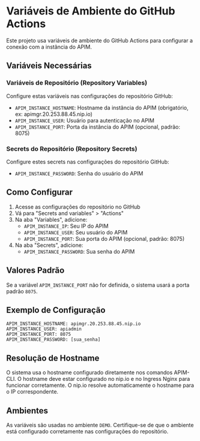 # Variáveis de Ambiente do GitHub Actions

Este projeto usa variáveis de ambiente do GitHub Actions para configurar a conexão com a instância do APIM.

## Variáveis Necessárias

### Variáveis de Repositório (Repository Variables)
Configure estas variáveis nas configurações do repositório GitHub:

- `APIM_INSTANCE_HOSTNAME`: Hostname da instância do APIM (obrigatório, ex: apimgr.20.253.88.45.nip.io)
- `APIM_INSTANCE_USER`: Usuário para autenticação no APIM
- `APIM_INSTANCE_PORT`: Porta da instância do APIM (opcional, padrão: 8075)

### Secrets do Repositório (Repository Secrets)
Configure estes secrets nas configurações do repositório GitHub:

- `APIM_INSTANCE_PASSWORD`: Senha do usuário do APIM

## Como Configurar

1. Acesse as configurações do repositório no GitHub
2. Vá para "Secrets and variables" > "Actions"
3. Na aba "Variables", adicione:
   - `APIM_INSTANCE_IP`: Seu IP do APIM
   - `APIM_INSTANCE_USER`: Seu usuário do APIM
   - `APIM_INSTANCE_PORT`: Sua porta do APIM (opcional, padrão: 8075)
4. Na aba "Secrets", adicione:
   - `APIM_INSTANCE_PASSWORD`: Sua senha do APIM

## Valores Padrão

Se a variável `APIM_INSTANCE_PORT` não for definida, o sistema usará a porta padrão `8075`.

## Exemplo de Configuração

```
APIM_INSTANCE_HOSTNAME: apimgr.20.253.88.45.nip.io
APIM_INSTANCE_USER: apiadmin
APIM_INSTANCE_PORT: 8075
APIM_INSTANCE_PASSWORD: [sua_senha]
```

## Resolução de Hostname

O sistema usa o hostname configurado diretamente nos comandos APIM-CLI. O hostname deve estar configurado no nip.io e no Ingress Nginx para funcionar corretamente. O nip.io resolve automaticamente o hostname para o IP correspondente.

## Ambientes

As variáveis são usadas no ambiente `DEMO`. Certifique-se de que o ambiente está configurado corretamente nas configurações do repositório.

